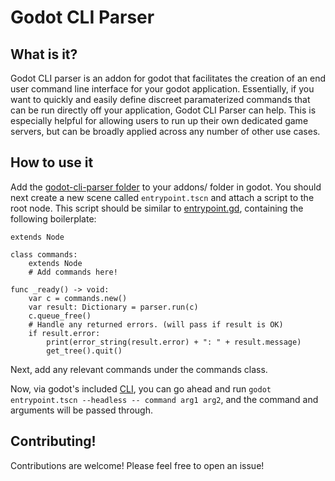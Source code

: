 # Godot CLI Parser

## What is it?

Godot CLI parser is an addon for godot that facilitates the creation of an end user command line interface for your godot application. 
Essentially, if you want to quickly and easily define discreet paramaterized commands that can be run directly off your application, Godot CLI Parser can help. 
This is especially helpful for allowing users to run up their own dedicated game servers, but can be broadly applied across any number of other use cases.

## How to use it

Add the [godot-cli-parser folder](https://github.com/Fireye04/godot-cli-parser/tree/67cc7c308dcb155ef5ce0df0aa69b3093e6efc30/addons) to your addons/ folder in godot. 
You should next create a new scene called `entrypoint.tscn` and attach a script to the root node.
This script should be similar to [entrypoint.gd](https://github.com/Fireye04/godot-cli-parser/blob/main/entrypoint.gd), containing the following boilerplate:
``` gdscript
extends Node

class commands:
	extends Node
	# Add commands here!

func _ready() -> void:
	var c = commands.new()
	var result: Dictionary = parser.run(c)
	c.queue_free()
	# Handle any returned errors. (will pass if result is OK)
	if result.error:
		print(error_string(result.error) + ": " + result.message)
		get_tree().quit()
```
Next, add any relevant commands under the commands class.

Now, via godot's included [CLI](https://docs.godotengine.org/en/stable/tutorials/editor/command_line_tutorial.html), 
you can go ahead and run `godot entrypoint.tscn --headless -- command arg1 arg2`, and the command and arguments will be passed through.

## Contributing! 

Contributions are welcome! Please feel free to open an issue!
